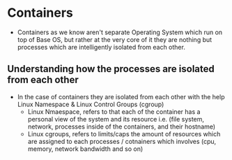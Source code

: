 # Containers

- Containers as we know aren't separate Operating System which run on top of Base OS, but rather at the very core of it they are nothing but processes which are intelligently isolated from each other.

## Understanding how the processes are isolated from each other
- In the case of containers they are isolated from each other with the help Linux Namespace  & Linux Control Groups (cgroup)
  - Linux Nmaespace, refers to that each of the container has a personal view of the system and its resource i.e. (file system, network, processes inside of the containers, and their hostname)
  - Linux cgroups, refers to limits/caps the amount of resources which are assigned to each processes / cotnainers which involves (cpu, memory, network bandwidth and so on)
  

